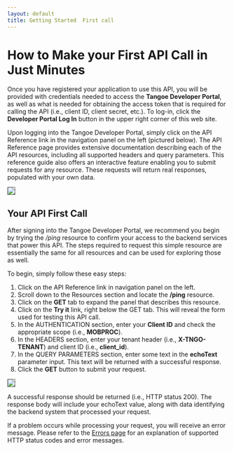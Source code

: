 ```yaml
---
layout: default
title: Getting Started  First call
---
```



# How to Make your First API Call in Just Minutes

Once you have registered your application to use this API, you will be provided with credentials needed to access the **Tangoe Developer Portal**, as well as what is needed for obtaining the access token that is required for calling the API (i.e., client ID, client secret, etc.). To log-in, click the **Developer Portal Log In** button in the upper right corner of this web site.

Upon logging into the Tangoe Developer Portal, simply click on the API Reference link in the navigation panel on the left (pictured below). The API Reference page provides extensive documentation describing each of the API resources, including all supported headers and query parameters. This reference guide also offers an interactive feature enabling you to submit requests for any resource. These requests will return real responses, populated with your own data.

<img src="{{site.url}}/images/screens/devportal.png" style="border:1px solid #666;" />

<br/>


## **Your API First Call**

After signing into the Tangoe Developer Portal, we recommend you begin by trying the */ping* resource to confirm your access to the backend services that power this API. The steps required to request this simple resource are essentially the same for all resources and can be used for exploring those as well.

To begin, simply follow these easy steps:

1. Click on the API Reference link in navigation panel on the left.
1. Scroll down to the Resources section and locate the **/ping** resource. 
1. Click on the **GET** tab to expand the panel that describes this resource.
1. Click on the **Try it** link, right below the GET tab. This will reveal the form used for testing this API call. 
1. In the AUTHENTICATION section, enter your **Client ID** and check the appropriate scope (i.e., **MOBPROC**). 
1. In the HEADERS section, enter your tenant header (i.e., **X-TNGO-TENANT**) and client ID (i.e., **client_id**).
1. In the QUERY PARAMETERS section, enter some text in the **echoText** parameter input. This text will be returned with a successful response.
1. Click the **GET** button to submit your request.


<img src="{{site.url}}/images/screens/first_call.jpg" style="border:1px solid #666;" />
<br/>

A successful response should be returned (i.e., HTTP status 200). The response body will include your echoText value, along with data identifying the backend system that processed your request. 

If a problem occurs while processing your request, you will receive an error message. Please refer to the <a href="{{site.url}}/concepts/errors/">Errors page</a> for an explanation of supported HTTP status codes and error messages.

<br />

